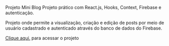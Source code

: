 Projeto Mini Blog
Projeto prático com React.js, Hooks, Context, Firebase e autenticação.

Projeto onde permite a visualização, criação e edição de posts por meio de usuário cadastrado e autenticado através do banco de dados do Firebase.

[Clique aqui.](https://mini-blog-six-weld.vercel.app/) para acessar o projeto 
